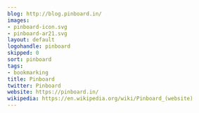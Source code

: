 ```yaml
---
blog: http://blog.pinboard.in/
images:
- pinboard-icon.svg
- pinboard-ar21.svg
layout: default
logohandle: pinboard
skipped: 0
sort: pinboard
tags:
- bookmarking
title: Pinboard
twitter: Pinboard
website: https://pinboard.in/
wikipedia: https://en.wikipedia.org/wiki/Pinboard_(website)
---
```

